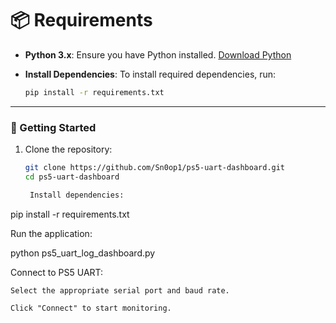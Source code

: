 # 📦 Requirements

- **Python 3.x**: Ensure you have Python installed. [Download Python](https://www.python.org/downloads/)
- **Install Dependencies**: 
    To install required dependencies, run:

    ```bash
    pip install -r requirements.txt
    ```

---

### 🚀 Getting Started

1. Clone the repository:
   ```bash
   git clone https://github.com/Sn0op1/ps5-uart-dashboard.git
   cd ps5-uart-dashboard

    Install dependencies:

pip install -r requirements.txt

Run the application:

python ps5_uart_log_dashboard.py

Connect to PS5 UART:

    Select the appropriate serial port and baud rate.

    Click "Connect" to start monitoring.
